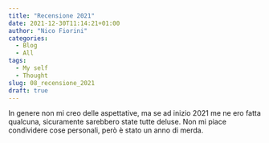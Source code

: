 ```yaml
---
title: "Recensione 2021"
date: 2021-12-30T11:14:21+01:00
author: "Nico Fiorini"
categories: 
  - Blog
  - All
tags: 
  - My self
  - Thought
slug: 08_recensione_2021
draft: true
---
```



In genere non mi creo delle aspettative, ma se ad inizio 2021 me ne ero fatta qualcuna, sicuramente
sarebbero state tutte deluse. Non mi piace condividere cose personali, però è stato un anno di merda.

